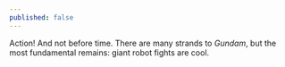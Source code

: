 ```yaml
---
published: false
---
```


Action! And not before time. There are many strands to *Gundam*, but the most fundamental remains: giant robot fights are cool.